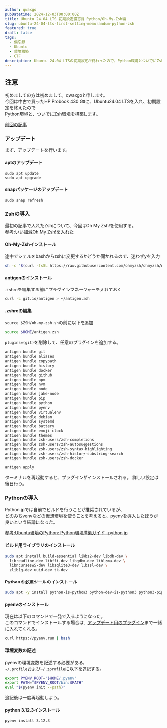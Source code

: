 ```yaml
---
author: qwaxgo
pubDatetime: 2024-12-03T00:00:00Z
title: Ubuntu 24.04 LTS 初期設定備忘録 Python/Oh-My-Zsh編
slug: ubuntu-24-04-lts-first-setting-memorandum-python-zsh
featured: true
draft: false
tags:
  - 備忘録
  - Ubuntu
  - 環境構築
  - CTF
description: Ubuntu 24.04 LTSの初期設定が終わったので、Python環境とついでにZsh環境を構築していきます。
---
```


## 注意

初めましての方は初めまして。qwaxgoと申します。<br>
今回は中古で買ったHP Probook 430 G8に、Ubuntu24.04 LTSを入れ、初期設定を終えたので<br>
Python環境と、ついでにZsh環境を構築します。

[前回の記事](https://qwaxgo.com/blog/ubuntu-24-04-lts-first-setting-memorandum-hack-lab-host-os/)

### アップデート

まず、アップデートを行います。

#### aptのアップデート

```
sudo apt update
sudo apt upgrade
```

#### snapパッケージのアップデート

```
sudo snap refresh
```

### Zshの導入

最初の記事で入れたZshについて、今回はOh My Zsh!を使用する。<br>
[参考:いい加減Oh My Zsh!を入れた](https://zenn.dev/hironobu0824/articles/oh_my_zsh_install)

#### Oh-My-Zshインストール

途中でシェルをbashからzshに変更するかどうか聞かれるので、迷わずyを入力

```bash
sh -c "$(curl -fsSL https://raw.githubusercontent.com/ohmyzsh/ohmyzsh/master/tools/install.sh)"
```

#### antigenのインストール

.zshrcを編集する前にプラグインマネージャーを入れておく

```zsh
curl -L git.io/antigen > ~/antigen.zsh
```

#### .zshrcの編集

`source $ZSH/oh-my-zsh.sh`の前に以下を追加

```zsh
source $HOME/antigen.zsh
```

`plugins=(git)`を削除して、任意のプラグインを追加する。

```zsh
antigen bundle git
antigen bundle aliases
antigen bundle copypath
antigen bundle history
antigen bundle docker
antigen bundle github
antigen bundle npm
antigen bundle nvm
antigen bundle node
antigen bundle jake-node
antigen bundle pip
antigen bundle python
antigen bundle pyenv
antigen bundle virtualenv
antigen bundle debian
antigen bundle systemd
antigen bundle battery
antigen bundle emoji-clock
antigen bundle themes
antigen bundle zsh-users/zsh-completions
antigen bundle zsh-users/zsh-autosuggestions
antigen bundle zsh-users/zsh-syntax-highlighting
antigen bundle zsh-users/zsh-history-substring-search
antigen bundle zsh-users/zsh-docker

antigen apply
```

ターミナルを再起動すると、プラグインがインストールされる。
詳しい設定は後日行う。

### Pythonの導入

Python.jpでは自前でビルドを行うことが推奨されているが、<br>
どのみちvenvなどの仮想環境を使うことを考えると、pyenvを導入したほうが良いという結論になった。

[参考:Ubuntu環境のPython: Python環境構築ガイド -python.jp](https://www.python.jp/install/ubuntu/index.html)

#### ビルド用ライブラリのインストール

```zsh
sudo apt install build-essential libbz2-dev libdb-dev \
  libreadline-dev libffi-dev libgdbm-dev liblzma-dev \
  libncursesw5-dev libsqlite3-dev libssl-dev \
  zlib1g-dev uuid-dev tk-dev
```

#### Pythonの必須ツールのインストール

```zsh
sudo apt -y install python-is-python3 python-dev-is-python3 python3-pip python3-venv

```

#### pyenvのインストール

現在は以下のコマンドで一発で入るようになった。<br>
このコマンドでインストールする場合は、[アップデート用のプラグイン](https://github.com/pyenv/pyenv-update)まで一緒に入れてくれる。

```zsh
curl https://pyenv.run | bash
```

#### 環境変数の記述

pyenvの環境変数を記述する必要がある。<br>
`~/.profile`および`~/.zprofile`に以下を追記する。

```zsh
export PYENV_ROOT="$HOME/.pyenv"
export PATH="$PYENV_ROOT/bin:$PATH"
eval "$(pyenv init --path)"
```

追記後は一度再起動しよう。

#### python 3.12.3インストール

```zsh
pyenv install 3.12.3
```
